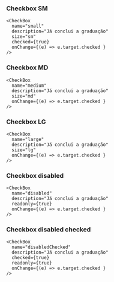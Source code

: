 ### Checkbox SM
```tsx
<CheckBox
  name="small"
  description="Já conclui a graduação"
  size="sm"
  checked={true}
  onChange={(e) => e.target.checked }
/>
```

### Checkbox MD
```tsx
<CheckBox
  name="medium"
  description="Já conclui a graduação"
  size="md"
  onChange={(e) => e.target.checked }
/>
```

### Checkbox LG
```tsx
<CheckBox
  name="large"
  description="Já conclui a graduação"
  size="lg"
  onChange={(e) => e.target.checked }
/>
```

### Checkbox disabled
```tsx
<CheckBox
  name="disabled"
  description="Já conclui a graduação"
  readonly={true}
  onChange={(e) => e.target.checked }
/>
```

### Checkbox disabled checked
```tsx
<CheckBox
  name="disabledChecked"
  description="Já conclui a graduação"
  checked={true}
  readonly={true}
  onChange={(e) => e.target.checked }
/>
```
